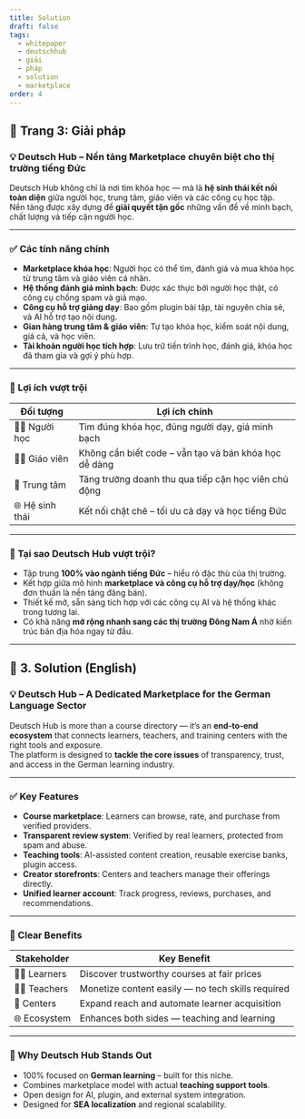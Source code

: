 ```yaml
---
title: Solution
draft: false
tags:
  - whitepaper
  - deutschhub
  - giải
  - pháp
  - solution
  - marketplace
order: 4
---
```


## 📄 Trang 3: Giải pháp 

### 💡 Deutsch Hub – Nền tảng Marketplace chuyên biệt cho thị trường tiếng Đức

Deutsch Hub không chỉ là nơi tìm khóa học — mà là **hệ sinh thái kết nối toàn diện** giữa người học, trung tâm, giáo viên và các công cụ học tập.  
Nền tảng được xây dựng để **giải quyết tận gốc** những vấn đề về minh bạch, chất lượng và tiếp cận người học.

---

### ✅ Các tính năng chính

- **Marketplace khóa học**: Người học có thể tìm, đánh giá và mua khóa học từ trung tâm và giáo viên cá nhân.
- **Hệ thống đánh giá minh bạch**: Được xác thực bởi người học thật, có công cụ chống spam và giả mạo.
- **Công cụ hỗ trợ giảng dạy**: Bao gồm plugin bài tập, tài nguyên chia sẻ, và AI hỗ trợ tạo nội dung.
- **Gian hàng trung tâm & giáo viên**: Tự tạo khóa học, kiểm soát nội dung, giá cả, và học viên.
- **Tài khoản người học tích hợp**: Lưu trữ tiến trình học, đánh giá, khóa học đã tham gia và gợi ý phù hợp.

---

### 🧠 Lợi ích vượt trội

| Đối tượng     | Lợi ích chính |
|---------------|----------------|
| 👨‍🎓 Người học   | Tìm đúng khóa học, đúng người dạy, giá minh bạch |
| 👩‍🏫 Giáo viên    | Không cần biết code – vẫn tạo và bán khóa học dễ dàng |
| 🏫 Trung tâm     | Tăng trưởng doanh thu qua tiếp cận học viên chủ động |
| 🌐 Hệ sinh thái | Kết nối chặt chẽ – tối ưu cả dạy và học tiếng Đức |

---

### 🚀 Tại sao Deutsch Hub vượt trội?

- Tập trung **100% vào ngành tiếng Đức** – hiểu rõ đặc thù của thị trường.
- Kết hợp giữa mô hình **marketplace và công cụ hỗ trợ dạy/học** (không đơn thuần là nền tảng đăng bán).
- Thiết kế mở, sẵn sàng tích hợp với các công cụ AI và hệ thống khác trong tương lai.
- Có khả năng **mở rộng nhanh sang các thị trường Đông Nam Á** nhờ kiến trúc bản địa hóa ngay từ đầu.

---

## 📄 3. Solution (English)

### 💡 Deutsch Hub – A Dedicated Marketplace for the German Language Sector

Deutsch Hub is more than a course directory — it’s an **end-to-end ecosystem** that connects learners, teachers, and training centers with the right tools and exposure.  
The platform is designed to **tackle the core issues** of transparency, trust, and access in the German learning industry.

---

### ✅ Key Features

- **Course marketplace**: Learners can browse, rate, and purchase from verified providers.
- **Transparent review system**: Verified by real learners, protected from spam and abuse.
- **Teaching tools**: AI-assisted content creation, reusable exercise banks, plugin access.
- **Creator storefronts**: Centers and teachers manage their offerings directly.
- **Unified learner account**: Track progress, reviews, purchases, and recommendations.

---

### 🧠 Clear Benefits

| Stakeholder   | Key Benefit |
|---------------|-------------|
| 👨‍🎓 Learners   | Discover trustworthy courses at fair prices |
| 👩‍🏫 Teachers   | Monetize content easily — no tech skills required |
| 🏫 Centers     | Expand reach and automate learner acquisition |
| 🌐 Ecosystem   | Enhances both sides — teaching and learning |

---

### 🚀 Why Deutsch Hub Stands Out

- 100% focused on **German learning** – built for this niche.
- Combines marketplace model with actual **teaching support tools**.
- Open design for AI, plugin, and external system integration.
- Designed for **SEA localization** and regional scalability.
